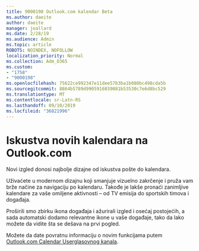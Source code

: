 ```yaml
---
title: 9000198 Outlook.com kalendar Beta
ms.author: daeite
author: daeite
manager: joallard
ms.date: 2/28/19
ms.audience: Admin
ms.topic: article
ROBOTS: NOINDEX, NOFOLLOW
localization_priority: Normal
ms.collection: Adm_O365
ms.custom:
- "1758"
- "9000198"
ms.openlocfilehash: 75622ce992347e11dee57b3ba1b080bc498cda5b
ms.sourcegitcommit: 8864b5789d9905916039081b53530c7e6d8bc529
ms.translationtype: MT
ms.contentlocale: sr-Latn-RS
ms.lasthandoff: 09/10/2019
ms.locfileid: "36821996"
---
```

# <a name="new-calendar-experiences-coming-to-outlookcom"></a>Iskustva novih kalendara na Outlook.com

Novi izgled donosi najbolje dizajne od iskustva pošte do kalendara.

Uživaćete u modernom dizajnu koji smanjuje vizuelno zakrčenje i pruža vam brže načine za navigaciju po kalendaru. Takođe je lakše pronaći zanimljive kalendare za vaše omiljene aktivnosti – od TV emisija do sportskih timova i događaja.

Proširili smo zbirku ikona događaja i ažurirali izgled i osećaj postojećih, a sada automatski dodamo relevantne ikone u vaše događaje, tako da lako možete da vidite šta se dešava na prvi pogled.

Možete da date povratnu informaciju o novim funkcijama putem [Outlook.com Calendar Userglasovnog kanala](https://go.microsoft.com/fwlink/?linkid=2103075).